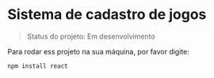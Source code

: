 # Sistema de cadastro de jogos

> Status do projeto: Em desenvolvimento

Para rodar ess projeto na sua máquina, por favor digite:

```
npm install react
```
